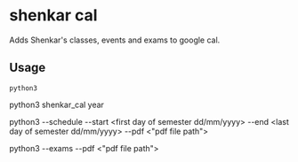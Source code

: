# shenkar cal
 
Adds Shenkar's  classes, events and exams to google cal.

## Usage
`python3`

python3 shenkar_cal year

python3 --schedule --start <first day of semester dd/mm/yyyy> --end <last day of semester dd/mm/yyyy> --pdf <"pdf file path"> 
 
python3 --exams  --pdf <"pdf file path"> 
